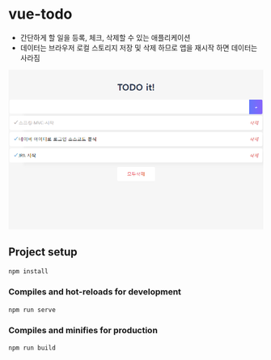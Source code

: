 # vue-todo
- 간단하게 할 일을 등록, 체크, 삭제할 수 있는 애플리케이션
- 데이터는 브라우저 로컬 스토리지 저장 및 삭제 하므로 앱을 재시작 하면 데이터는 사라짐


<img src="./img/실행화면.png">

## Project setup
```
npm install
```

### Compiles and hot-reloads for development
```
npm run serve
```

### Compiles and minifies for production
```
npm run build
```






